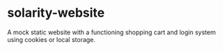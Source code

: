 # solarity-website
A mock static website with a functioning shopping cart and login system using cookies or local storage.

